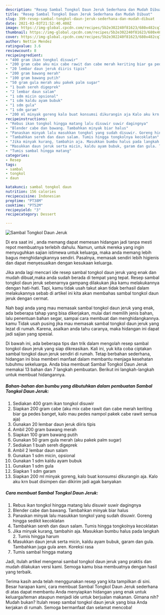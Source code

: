 ```yaml
---
description: "Resep Sambal Tongkol Daun Jeruk Sederhana dan Mudah Dibuat"
title: "Resep Sambal Tongkol Daun Jeruk Sederhana dan Mudah Dibuat"
slug: 399-resep-sambal-tongkol-daun-jeruk-sederhana-dan-mudah-dibuat
date: 2021-03-03T21:52:40.408Z
image: https://img-global.cpcdn.com/recipes/5b2e302240f81623/680x482cq70/sambal-tongkol-daun-jeruk-foto-resep-utama.jpg
thumbnail: https://img-global.cpcdn.com/recipes/5b2e302240f81623/680x482cq70/sambal-tongkol-daun-jeruk-foto-resep-utama.jpg
cover: https://img-global.cpcdn.com/recipes/5b2e302240f81623/680x482cq70/sambal-tongkol-daun-jeruk-foto-resep-utama.jpg
author: Nettie Mendez
ratingvalue: 3.6
reviewcount: 8
recipeingredient:
- "400 gram ikan tongkol disuwir"
- "200 gram cabe aku mix cabe rawit dan cabe merah keriting biar ga pedes banget kalo mau pedes nampol pakek cabe rawit semua aja"
- "20 lembar daun jeruk diiris tipis"
- "200 gram bawang merah"
- "100 gram bawang putih"
- "50 gram gula merah aku pakek palm sugar"
- "1 buah sereh digeprek"
- "2 lembar daun salam"
- "1 sdm micin opsional"
- "1 sdm kaldu ayam bubuk"
- "1 sdm gula"
- "1 sdm garam"
- "200 ml minyak goreng kalo buat konsumsi dikurangin aja Kalo aku krn buat disimpen dan dikirim jadi agak banyakan"
recipeinstructions:
- "Rebus ikan tongkol hingga matang lalu disuwir suwir dagingnya"
- "Blender cabe dan bawang. Tambahkan minyak biar halus"
- "Panaskan minyak lalu masukkan tongkol yang sudah disuwir. Goreng hingga sedikit kecoklatan"
- "Tambahkan sereh dan daun salam. Tumis hingga tongkolnya kecoklatan"
- "Jika minyak kurang, tambahin aja. Masukkan bumbu halus pada langkah 2. Tumis hingga harum"
- "Masukkan daun jeruk serta micin, kaldu ayam bubuk, garam dan gula. Tambahkan juga gula aren. Koreksi rasa"
- "Tumis sambal hingga matang"
categories:
- Resep
tags:
- sambal
- tongkol
- daun

katakunci: sambal tongkol daun 
nutrition: 156 calories
recipecuisine: Indonesian
preptime: "PT38M"
cooktime: "PT52M"
recipeyield: "3"
recipecategory: Dessert

---
```



![Sambal Tongkol Daun Jeruk](https://img-global.cpcdn.com/recipes/5b2e302240f81623/680x482cq70/sambal-tongkol-daun-jeruk-foto-resep-utama.jpg)

Di era  saat ini , anda memang dapat memesan hidangan jadi tanpa mesti repot membuatnya terlebih dahulu. Namun, untuk mereka yang ingin menyuguhkan sajian istimewa untuk keluarga, maka anda memang lebih bagus menghidangkannya sendiri. Pasalnya, memasak sendiri lebih higienis dan dapat menyesuaikan dengan kesukaan keluarga.

Jika anda lagi mencari ide resep sambal tongkol daun jeruk yang enak dan mudah dibuat,maka anda sudah berada di tempat yang tepat. Resep sambal tongkol daun jeruk  sebenarnya gampang dilakukan jika kamu melakukannya dengan hati-hati. Tapi, kamu tidak usah takut akan tidak berhasil dalam melakukannya 
sebab di artikel ini kita akan membahas sambal tongkol daun jeruk dengan cermat.  



Nah bagi anda yang mau memasak sambal tongkol daun jeruk yang enak, ada beberapa tahap yang bisa dikerjakan, mulai dari memilih jenis bahan, lalu penentuan bahan segar, sampai cara membuat dan menghidangkannya. kamu Tidak usah pusing jika mau memasak sambal tongkol daun jeruk yang lezat di rumah. Karena, asalkan anda  tahu caranya, maka hidangan ini dapat jadi sajian yang spesial.

Di bawah ini, ada beberapa tips dan trik dalam mengolah resep sambal tongkol daun jeruk yang siap dikreasikan. Kali ini, yuk kita coba ciptakan sambal tongkol daun jeruk sendiri di rumah. Tetap berbahan sederhana, hidangan ini bisa memberi manfaat dalam membantu menjaga kesehatan tubuhmu sekeluarga. Anda bisa membuat Sambal Tongkol Daun Jeruk memakai 13 bahan dan 7 langkah pembuatan. Berikut ini langkah-langkah untuk membuat hidangannya.

<!--inarticleads1-->

##### Bahan-bahan dan bumbu yang dibutuhkan dalam pembuatan Sambal Tongkol Daun Jeruk:

1. Sediakan 400 gram ikan tongkol disuwir
1. Siapkan 200 gram cabe (aku mix cabe rawit dan cabe merah keriting biar ga pedes banget, kalo mau pedes nampol pakek cabe rawit semua aja)
1. Gunakan 20 lembar daun jeruk diiris tipis
1. Ambil 200 gram bawang merah
1. Siapkan 100 gram bawang putih
1. Gunakan 50 gram gula merah (aku pakek palm sugar)
1. Sediakan 1 buah sereh digeprek
1. Ambil 2 lembar daun salam
1. Gunakan 1 sdm micin, opsional
1. Gunakan 1 sdm kaldu ayam bubuk
1. Gunakan 1 sdm gula
1. Siapkan 1 sdm garam
1. Siapkan 200 ml minyak goreng, kalo buat konsumsi dikurangin aja. Kalo aku krn buat disimpen dan dikirim jadi agak banyakan




<!--inarticleads2-->

##### Cara membuat Sambal Tongkol Daun Jeruk:

1. Rebus ikan tongkol hingga matang lalu disuwir suwir dagingnya
1. Blender cabe dan bawang. Tambahkan minyak biar halus
1. Panaskan minyak lalu masukkan tongkol yang sudah disuwir. Goreng hingga sedikit kecoklatan
1. Tambahkan sereh dan daun salam. Tumis hingga tongkolnya kecoklatan
1. Jika minyak kurang, tambahin aja. Masukkan bumbu halus pada langkah 2. Tumis hingga harum
1. Masukkan daun jeruk serta micin, kaldu ayam bubuk, garam dan gula. Tambahkan juga gula aren. Koreksi rasa
1. Tumis sambal hingga matang




Jadi, itulah artikel mengenai  sambal tongkol daun jeruk  yang praktis dan mudah dilakukan versi kami. Semoga kamu bisa membuatnya dengan hasil yang terbaik. 

Terima kasih anda telah menggunakan resep yang kita tampilkan di sini. Besar harapan kami, cara membuat  Sambal Tongkol Daun Jeruk sederhana di atas dapat membantu Anda menyiapkan hidangan yang enak untuk keluarga/teman ataupun menjadi ide untuk berjualan makanan. Gimana nih? Mudah bukan? Itulah resep sambal tongkol daun jeruk yang bisa Anda kerjakan di rumah. Semoga bermanfaat dan selamat mencoba!

